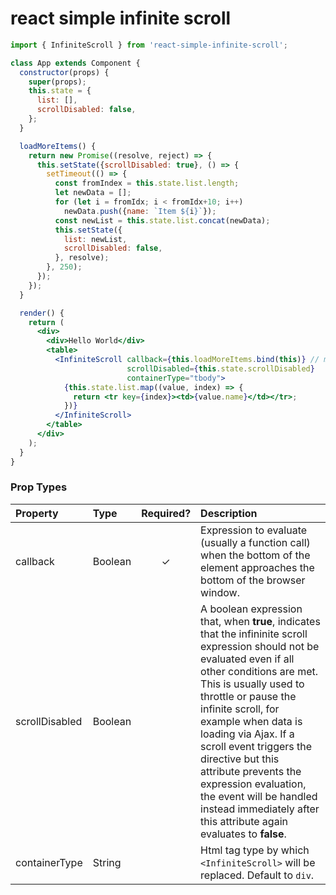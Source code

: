 # react simple infinite scroll

```jsx
import { InfiniteScroll } from 'react-simple-infinite-scroll';

class App extends Component {
  constructor(props) {
    super(props);
    this.state = {
      list: [],
      scrollDisabled: false,
    };
  }

  loadMoreItems() {
    return new Promise((resolve, reject) => {
      this.setState({scrollDisabled: true}, () => {
        setTimeout(() => {
          const fromIndex = this.state.list.length;
          let newData = [];
          for (let i = fromIdx; i < fromIdx+10; i++)
            newData.push({name: `Item ${i}`});
          const newList = this.state.list.concat(newData);
          this.setState({
            list: newList,
            scrollDisabled: false,
          }, resolve);
        }, 250);
      });
    });
  }

  render() {
    return (
      <div>
        <div>Hello World</div>
        <table>
          <InfiniteScroll callback={this.loadMoreItems.bind(this)} // must return a promise
                          scrollDisabled={this.state.scrollDisabled}
                          containerType="tbody">
            {this.state.list.map((value, index) => {
              return <tr key={index}><td>{value.name}</td></tr>;
            })}
          </InfiniteScroll>
        </table>
      </div>
    );
  }
}
```

### Prop Types
| Property | Type | Required? | Description |
|:---|:---|:---:|:---|
| callback | Boolean | ✓ | Expression to evaluate (usually a function call) when the bottom of the element approaches the bottom of the browser window. |
| scrollDisabled | Boolean |  | A boolean expression that, when **true**, indicates that the infininite scroll expression should not be evaluated even if all other conditions are met. This is usually used to throttle or pause the infinite scroll, for example when data is loading via Ajax. If a scroll event triggers the directive but this attribute prevents the expression evaluation, the event will be handled instead immediately after this attribute again evaluates to **false**. |
| containerType | String |  | Html tag type by which `<InfiniteScroll>` will be replaced. Default to `div`. |